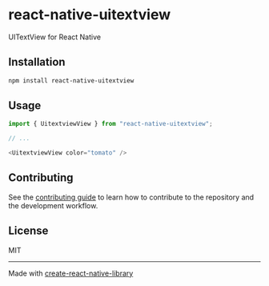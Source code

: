 # react-native-uitextview

UITextView for React Native

## Installation

```sh
npm install react-native-uitextview
```

## Usage

```js
import { UitextviewView } from "react-native-uitextview";

// ...

<UitextviewView color="tomato" />
```

## Contributing

See the [contributing guide](CONTRIBUTING.md) to learn how to contribute to the repository and the development workflow.

## License

MIT

---

Made with [create-react-native-library](https://github.com/callstack/react-native-builder-bob)
